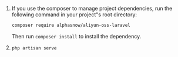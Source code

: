 1. If you use the composer to manage project dependencies, run the following command in your project"s root directory:

    ```bash
    composer require alphasnow/aliyun-oss-laravel
    ```

    Then run `composer install` to install the dependency.

2.
    ```bash
    php artisan serve
    ```
